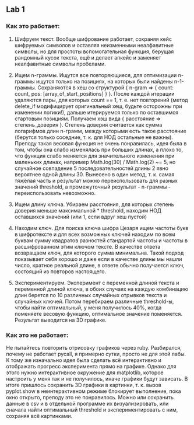 ## Lab 1

### Как это работает:

1. Шифруем текст. Вообще шифрование работает, сохраняя кейс шифруемых символов и оставляя неизменными неалфавитные символы, но для простоты вспомогательная функция, берущая рандомный кусок текста, ещё и делает апкейс и заменяет неалфавитные символы пробелами.

2. Ищем n-граммы. Ищутся все повторяющиеся, для оптимизации n-граммы ищутся только на позициях, на которых были найдены n-1-граммы. Сохраняются в хеш со структурой { n-gram => { count: count, pos: [array_of_start_positions] } }. После каждой итерации удаляются пары, для которых count == 1, т. е. нет повторений (метод delete_if модифицирует оригинальный хеш, будьте осторожны при изменении логики!), дальше итерируемся только по оставшимся стартовым позициям.
Получаем хэш вида { расстояние => степень_доверия }. Степень доверия считается как сумма логарифмов длин n-грамм, между которыми есть такое расстояние (берутся только соседние, т. к. для НОД остальные не важны). Преподу такая весовая функция не очень понравилась, идея была в том, чтобы она слабо изменялась при больших длинах, а плохо то, что функция слабо меняется для значительного изменения при маленьких длинах, например Math.log(30) / Math.log(2) ~= 5, но случайное совпадение 5 последовательностей длины 2 явно вероятнее одной длины 30. Вынесено в один метод, т. к. самая тяжёлая часть и результат можно переиспользовать для разных значений threshold, а промежуточный результат - n-граммы - переиспользовать невозможно.

3. Ищем длину ключа. Убираем расстояния, для которых степень доверия меньше максимальной * threshold, находим НОД оставшихся значений (или 1, если вдруг хеш пустой)

4. Находим ключ. Для поиска ключа шифра Цезаря ищем частоты букв в шифротексте и для всех возможных ключей находим по всем буквам сумму квадратов разностей стандартой частоты и частоты в расшифрованном этим ключом тексте. В качестве ответа возвращаем ключ, для которого сумма минимальна. Такой подход показывает себя хорошо и даже если в качестве длины мы нашли число, кратное реальной длине, в ответе обычно получается ключ, состоящий из повторов настоящего.

5. Экспериментируем. Эксперимент с переменной длиной текста и переменной длиной ключа, в обоих случаях на каждую комбинацию длин берется по 10 различных случайных отрывков текста и случайных ключей. Потом перебираем различные threshold-ы, чтобы найти оптимальный, у меня получилось 40%, когда поменяете весовую функцию, оптимальное значение поменяется. Результат выводится на 3D графике.

### Как это не работает:

Не пытайтесь повторить отрисовку графиков через ruby. Разбирался, почему не работает pycall, я примерно сутки, просто не для этой лабы. К тому же изначально идея была сделать всё интерактивно и отображать прогресс эксперимента прямо на графике. Однако для этого нужно интерактивное окружение для matplotlib, которое настроить у меня так и не получилось, иначе графики будут зависать. В итоге пришлось сохранить 3D графики в картинки, т. к. вызов pyplot.show в неинтерактивном режиме блокирует выполнение, пока окно открыто, преподу это не понравилось. Можно или сохранить данные в csv и в отдельной программе их визуализировать, или сначала найти оптимальный threshold и экспериментировать с ним, сохраняя всё картинками.
